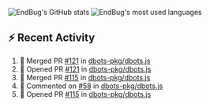 ![EndBug's GitHub stats](https://github-readme-stats.vercel.app/api?username=endbug&show_icons=true)
![EndBug's most used languages](https://github-readme-stats.vercel.app/api/top-langs/?username=endbug&layout=compact)

## ⚡ Recent Activity

<!--START_SECTION:activity-->
1. 🎉 Merged PR [#121](https://github.com//dbots-pkg/dbots.js/pull/121) in [dbots-pkg/dbots.js](https://github.com//dbots-pkg/dbots.js)
2. 💪 Opened PR [#121](https://github.com//dbots-pkg/dbots.js/pull/121) in [dbots-pkg/dbots.js](https://github.com//dbots-pkg/dbots.js)
3. 🎉 Merged PR [#115](https://github.com//dbots-pkg/dbots.js/pull/115) in [dbots-pkg/dbots.js](https://github.com//dbots-pkg/dbots.js)
4. 💬 Commented on [#58](https://github.com//dbots-pkg/dbots.js/issues/58) in [dbots-pkg/dbots.js](https://github.com//dbots-pkg/dbots.js)
5. 💪 Opened PR [#115](https://github.com//dbots-pkg/dbots.js/pull/115) in [dbots-pkg/dbots.js](https://github.com//dbots-pkg/dbots.js)
<!--END_SECTION:activity-->
